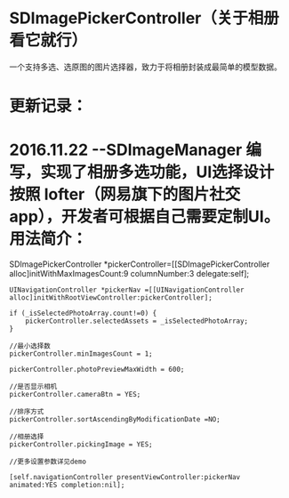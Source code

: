  SDImagePickerController（关于相册看它就行）
====== 
一个支持多选、选原图的图片选择器，致力于将相册封装成最简单的模型数据。

###

更新记录：
========
2016.11.22  --SDImageManager 编写，实现了相册多选功能，UI选择设计按照 lofter（网易旗下的图片社交app），开发者可根据自己需要定制UI。
用法简介：
========

SDImagePickerController *pickerController=[[SDImagePickerController alloc]initWithMaxImagesCount:9 columnNumber:3 delegate:self];

    UINavigationController *pickerNav =[[UINavigationController alloc]initWithRootViewController:pickerController];
    
    if (_isSelectedPhotoArray.count!=0) {
        pickerController.selectedAssets = _isSelectedPhotoArray;
    }
    
    //最小选择数
    pickerController.minImagesCount = 1;
    
    pickerController.photoPreviewMaxWidth = 600;
    
    //是否显示相机
    pickerController.cameraBtn = YES;
    
    //排序方式
    pickerController.sortAscendingByModificationDate =NO;
    
    //相册选择
    pickerController.pickingImage = YES;
    
    //更多设置参数详见demo
    
    [self.navigationController presentViewController:pickerNav animated:YES completion:nil];

